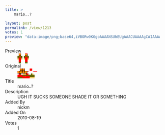 ```yaml
---
title: >
    mario..?

layout: post
permalink: /view/1213
votes: 1
preview: "data:image/png;base64,iVBORw0KGgoAAAANSUhEUgAAACUAAAAgCAIAAAAaMSbnAAAABnRSTlMA/wD/AP5AXyvrAAABEklEQVRIie2WUW7DIBBE31rpieiZoEcqnKmcKI3ph50UMBBQE6uyMh+WF3Z2YGEBCWHmCpEpaGaQxVy+jtinBZnK7RE98QgacUwKAYGgENcl1I9TPhQLHhSAeIJFTHcwDeqXvvyIIUQupQzcvAdxhvkevZJxHwl34w2AS5Oe53PFoNINEwT4VrW4m/mtq+XXMQ4s3pUuMHkunlCiS1YPxSid9dBDF62TPuswumoC1ibaxiQad+mV/fI0HF0v2be2dHpt16CGhZ4FyeiFOimqPgqbfH7plvl4vXfXMv8MCfEMatFjH/WZdPmPIfrR62FvveS87nmANIMNvl92wEvvpfef9ZL7qHbP2b5YPfSj53NvvR/Arlxuj3NlLQAAAABJRU5ErkJggg=="
---
```

<dl class="side-by-side">
<dt>Preview</dt>
<dd>
    <img class="preview" src="data:image/png;base64,iVBORw0KGgoAAAANSUhEUgAAACUAAAAgCAIAAAAaMSbnAAAABnRSTlMA/wD/AP5AXyvrAAABEklEQVRIie2WUW7DIBBE31rpieiZoEcqnKmcKI3ph50UMBBQE6uyMh+WF3Z2YGEBCWHmCpEpaGaQxVy+jtinBZnK7RE98QgacUwKAYGgENcl1I9TPhQLHhSAeIJFTHcwDeqXvvyIIUQupQzcvAdxhvkevZJxHwl34w2AS5Oe53PFoNINEwT4VrW4m/mtq+XXMQ4s3pUuMHkunlCiS1YPxSid9dBDF62TPuswumoC1ibaxiQad+mV/fI0HF0v2be2dHpt16CGhZ4FyeiFOimqPgqbfH7plvl4vXfXMv8MCfEMatFjH/WZdPmPIfrR62FvveS87nmANIMNvl92wEvvpfef9ZL7qHbP2b5YPfSj53NvvR/Arlxuj3NlLQAAAABJRU5ErkJggg==">
</dd>
<dt>Original</dt>
<dd>
    <img class="preview" src="data:image/png;base64,iVBORw0KGgoAAAANSUhEUgAAAEAAAAAgCAYAAACinX6EAAABH0lEQVR42u2WAQ7CIAxFOS134k6eSMeqKCwDWdcBHRtpk58Qv270UWmV2g8AnZfzCH5VgHs+IsUdIREwq+RMnDzmDwFgSc7E6+X0EX8cACZ/ynv+WAB0nPAfgIw/XgUYBEDGl0vw7gBWiZSq1SYAHvqnxomT+rz9aPY6OAegfquT3auUzfeUlPi88m3lX6R1SRcBqOnzYe1AWOPl12fMCd37/JYfADz9mmtO6N7nKb4DMDHNCd37PNV398aLYU7o3ueP+O5umJJLVF0goLOuFWmb0DoW+tswqGCqnOzS/aTPFwACQACcM0NvAfpuStE+K/3+EQkAASAAeAFQwbQEfAsAXCDvASDX7ggtUCqgB4DaF7BDoAxXiASAABAAaLwBkKdcbdz3EtsAAAAASUVORK5CYII=">
</dd>
<dt>Title</dt>
<dd>mario..?</dd>
<dt>Description</dt>
<dd>UGH IT SUCKS SOMEONE SHADE IT OR SOMETHING</dd>
<dt>Added By</dt>
<dd>nickm</dd>
<dt>Added On</dt>
<dd>2010-08-19</dd>
<dt>Votes</dt>
<dd>1</dd>
</dl>
